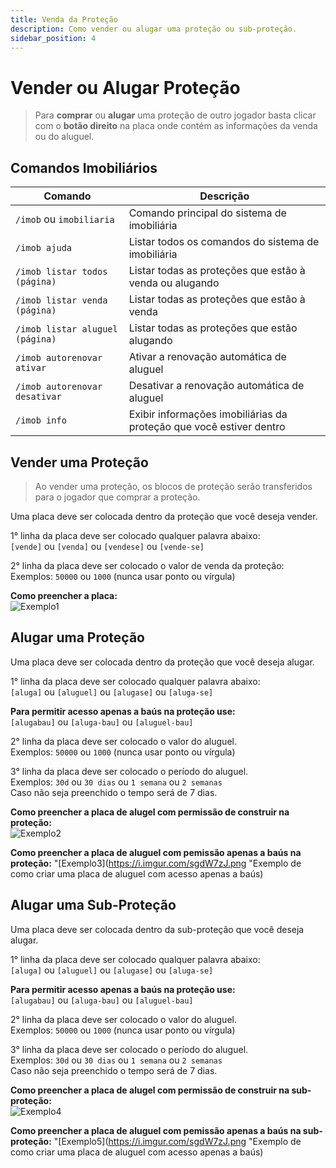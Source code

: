 ```yaml
---
title: Venda da Proteção
description: Como vender ou alugar uma proteção ou sub-proteção.
sidebar_position: 4
---
```


# Vender ou Alugar Proteção

> Para **comprar** ou **alugar** uma proteção de outro jogador basta clicar com o **botão direito** na placa onde contém as informações da venda ou do aluguel.

## Comandos Imobiliários

| Comando | Descrição |
| ----- | ------- |
| `/imob` ou `imobiliaria` | Comando principal do sistema de imobiliária |
| `/imob ajuda` | Listar todos os comandos do sistema de imobiliária |
| `/imob listar todos (página)` | Listar todas as proteções que estão à venda ou alugando |
| `/imob listar venda (página)` | Listar todas as proteções que estão à venda |
| `/imob listar aluguel (página)` | Listar todas as proteções que estão alugando |
| `/imob autorenovar ativar` | Ativar a renovação automática de aluguel |
| `/imob autorenovar desativar` | Desativar a renovação automática de aluguel |
| `/imob info` | Exibir informações imobiliárias da proteção que você estiver dentro |

## Vender uma Proteção

> Ao vender uma proteção, os blocos de proteção serão transferidos para o jogador que comprar a proteção.

Uma placa deve ser colocada dentro da proteção que você deseja vender.

1° linha da placa deve ser colocado qualquer palavra abaixo:  
`[vende]` ou `[venda]` ou `[vendese]` ou `[vende-se]`

2° linha da placa deve ser colocado o valor de venda da proteção:  
Exemplos: `50000` ou `1000` (nunca usar ponto ou vírgula)

**Como preencher a placa:**  
![Exemplo1](https://i.imgur.com/6KLSuqH.png "Exemplo de como criar uma placa de venda")

## Alugar uma Proteção

Uma placa deve ser colocada dentro da proteção que você deseja alugar.

1° linha da placa deve ser colocado qualquer palavra abaixo:  
`[aluga]` ou `[aluguel]` ou `[alugase]` ou `[aluga-se]`

**Para permitir acesso apenas a baús na proteção use:**  
`[alugabau]` ou `[aluga-bau]` ou `[aluguel-bau]`

2° linha da placa deve ser colocado o valor do aluguel.  
Exemplos: `50000` ou `1000` (nunca usar ponto ou vírgula)  

3° linha da placa deve ser colocado o período do aluguel.  
Exemplos: `30d` ou `30 dias` ou `1 semana` ou `2 semanas`  
Caso não seja preenchido o tempo será de 7 dias.

**Como preencher a placa de alugel com permissão de construir na proteção:**  
![Exemplo2](https://i.imgur.com/TclXF7E.png "Exemplo de como criar uma placa de aluguel com permissão de construir")

**Como preencher a placa de aluguel com pemissão apenas a baús na proteção:**
"[Exemplo3](https://i.imgur.com/sgdW7zJ.png "Exemplo de como criar uma placa de aluguel com acesso apenas a baús)

## Alugar uma Sub-Proteção

Uma placa deve ser colocada dentro da sub-proteção que você deseja alugar.

1° linha da placa deve ser colocado qualquer palavra abaixo:  
`[aluga]` ou `[aluguel]` ou `[alugase]` ou `[aluga-se]`

**Para permitir acesso apenas a baús na proteção use:**  
`[alugabau]` ou `[aluga-bau]` ou `[aluguel-bau]`

2° linha da placa deve ser colocado o valor do aluguel.  
Exemplos: `50000` ou `1000` (nunca usar ponto ou vírgula)

3° linha da placa deve ser colocado o período do aluguel.  
Exemplos: `30d` ou `30 dias` ou `1 semana` ou `2 semanas`  
Caso não seja preenchido o tempo será de 7 dias.

**Como preencher a placa de alugel com permissão de construir na sub-proteção:**  
![Exemplo4](https://i.imgur.com/TclXF7E.png "Exemplo de como criar uma placa de aluguel com permissão de construir")

**Como preencher a placa de aluguel com pemissão apenas a baús na sub-proteção:**
"[Exemplo5](https://i.imgur.com/sgdW7zJ.png "Exemplo de como criar uma placa de aluguel com acesso apenas a baús)
